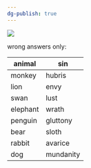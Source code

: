 ```yaml
---
dg-publish: true
---
```

![](https://i.imgur.com/hVo84HL.jpeg)

wrong answers only:

| animal   | sin       |
| -------- | --------- |
| monkey   | hubris    |
| lion     | envy      |
| swan     | lust      |
| elephant | wrath     |
| penguin  | gluttony  |
| bear     | sloth     |
| rabbit   | avarice   |
| dog      | mundanity |
